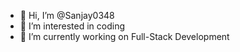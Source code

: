 - 👋 Hi, I’m @Sanjay0348
- 👀 I’m interested in coding
- 🌱 I’m currently working on Full-Stack Development


<!---
Sanjay0348/Sanjay0348 is a ✨ special ✨ repository because its `README.md` (this file) appears on your GitHub profile.
You can click the Preview link to take a look at your changes.
--->
